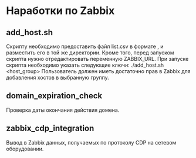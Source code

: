 # Наработки по Zabbix
## add_host.sh
Скрипту необходимо предоставить файл list.csv в формате <hostname>,<ip address> и разместить его в той же директории.
Кроме того, перед запуском скрипта нужно отредактировать переменную ZABBIX_URL.
При запуске скрипта необходимо указать следующие ключи:
./add_host.sh <username> <password> <host_group>
Пользователь должен иметь достаточно прав в Zabbix для добавления хостов в выбранную группу.

## domain_expiration_check
Проверка даты окончания действия домена.

## zabbix_cdp_integration
Вывод в Zabbix данных, получаемых по протоколу CDP на сетевом оборудовании.

